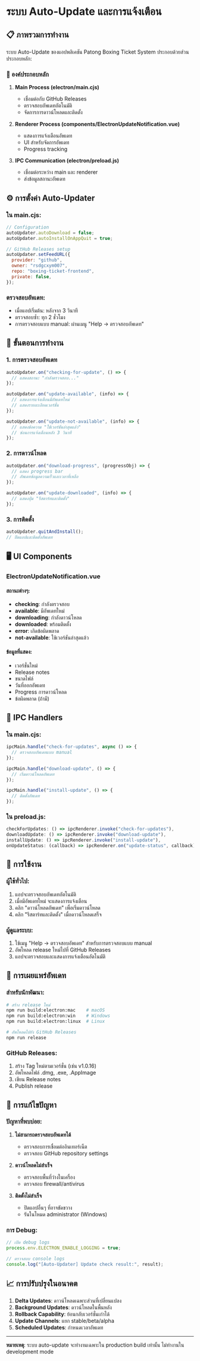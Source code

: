 # ระบบ Auto-Update และการแจ้งเตือน

## 📋 ภาพรวมการทำงาน

ระบบ Auto-Update ของแอปพลิเคชัน Patong Boxing Ticket System ประกอบด้วยส่วนประกอบหลัก:

### 🔧 องค์ประกอบหลัก

1. **Main Process (electron/main.cjs)**
   - เชื่อมต่อกับ GitHub Releases
   - ตรวจสอบอัพเดทอัตโนมัติ
   - จัดการการดาวน์โหลดและติดตั้ง

2. **Renderer Process (components/ElectronUpdateNotification.vue)**
   - แสดงการแจ้งเตือนอัพเดท
   - UI สำหรับจัดการอัพเดท
   - Progress tracking

3. **IPC Communication (electron/preload.js)**
   - เชื่อมต่อระหว่าง main และ renderer
   - ส่งข้อมูลสถานะอัพเดท

## ⚙️ การตั้งค่า Auto-Updater

### ใน main.cjs:
```javascript
// Configuration
autoUpdater.autoDownload = false;
autoUpdater.autoInstallOnAppQuit = true;

// GitHub Releases setup
autoUpdater.setFeedURL({
  provider: "github",
  owner: "rsdgcxym007",
  repo: "boxing-ticket-frontend",
  private: false,
});
```

### ตรวจสอบอัพเดท:
- เมื่อแอปเริ่มต้น: หลังจาก 3 วินาที
- ตรวจสอบซ้ำ: ทุก 2 ชั่วโมง
- การตรวจสอบแบบ manual: ผ่านเมนู "Help → ตรวจสอบอัพเดท"

## 🎯 ขั้นตอนการทำงาน

### 1. การตรวจสอบอัพเดท
```javascript
autoUpdater.on("checking-for-update", () => {
  // แสดงสถานะ "กำลังตรวจสอบ..."
});

autoUpdater.on("update-available", (info) => {
  // แสดงการแจ้งเตือนมีอัพเดทใหม่
  // แสดงรายละเอียดเวอร์ชั่น
});

autoUpdater.on("update-not-available", (info) => {
  // แสดงข้อความ "ใช้เวอร์ชันล่าสุดแล้ว"
  // ซ่อนการแจ้งเตือนหลัง 3 วินาที
});
```

### 2. การดาวน์โหลด
```javascript
autoUpdater.on("download-progress", (progressObj) => {
  // แสดง progress bar
  // อัพเดทข้อมูลความเร็วและเวลาที่เหลือ
});

autoUpdater.on("update-downloaded", (info) => {
  // แสดงปุ่ม "รีสตาร์ทและติดตั้ง"
});
```

### 3. การติดตั้ง
```javascript
autoUpdater.quitAndInstall();
// ปิดแอปและติดตั้งอัพเดท
```

## 🖥️ UI Components

### ElectronUpdateNotification.vue

#### สถานะต่างๆ:
- **checking**: กำลังตรวจสอบ
- **available**: มีอัพเดทใหม่
- **downloading**: กำลังดาวน์โหลด
- **downloaded**: พร้อมติดตั้ง
- **error**: เกิดข้อผิดพลาด
- **not-available**: ใช้เวอร์ชันล่าสุดแล้ว

#### ข้อมูลที่แสดง:
- เวอร์ชั่นใหม่
- Release notes
- ขนาดไฟล์
- วันที่ออกอัพเดท
- Progress การดาวน์โหลด
- ข้อผิดพลาด (ถ้ามี)

## 🔄 IPC Handlers

### ใน main.cjs:
```javascript
ipcMain.handle("check-for-updates", async () => {
  // ตรวจสอบอัพเดทแบบ manual
});

ipcMain.handle("download-update", () => {
  // เริ่มดาวน์โหลดอัพเดท
});

ipcMain.handle("install-update", () => {
  // ติดตั้งอัพเดท
});
```

### ใน preload.js:
```javascript
checkForUpdates: () => ipcRenderer.invoke("check-for-updates"),
downloadUpdate: () => ipcRenderer.invoke("download-update"),
installUpdate: () => ipcRenderer.invoke("install-update"),
onUpdateStatus: (callback) => ipcRenderer.on("update-status", callback),
```

## 📱 การใช้งาน

### ผู้ใช้ทั่วไป:
1. แอปจะตรวจสอบอัพเดทอัตโนมัติ
2. เมื่อมีอัพเดทใหม่ จะแสดงการแจ้งเตือน
3. คลิก "ดาวน์โหลดอัพเดท" เพื่อเริ่มดาวน์โหลด
4. คลิก "รีสตาร์ทและติดตั้ง" เมื่อดาวน์โหลดเสร็จ

### ผู้ดูแลระบบ:
1. ใช้เมนู "Help → ตรวจสอบอัพเดท" สำหรับการตรวจสอบแบบ manual
2. อัพโหลด release ใหม่ไปที่ GitHub Releases
3. แอปจะตรวจสอบและแสดงการแจ้งเตือนอัตโนมัติ

## 🚀 การเผยแพร่อัพเดท

### สำหรับนักพัฒนา:
```bash
# สร้าง release ใหม่
npm run build:electron:mac    # macOS
npm run build:electron:win    # Windows
npm run build:electron:linux  # Linux

# อัพโหลดไปยัง GitHub Releases
npm run release
```

### GitHub Releases:
1. สร้าง Tag ใหม่ตามเวอร์ชั่น (เช่น v1.0.16)
2. อัพโหลดไฟล์ .dmg, .exe, .AppImage
3. เขียน Release notes
4. Publish release

## 🔧 การแก้ไขปัญหา

### ปัญหาที่พบบ่อย:

1. **ไม่สามารถตรวจสอบอัพเดทได้**
   - ตรวจสอบการเชื่อมต่ออินเทอร์เน็ต
   - ตรวจสอบ GitHub repository settings

2. **ดาวน์โหลดไม่สำเร็จ**
   - ตรวจสอบพื้นที่ว่างในเครื่อง
   - ตรวจสอบ firewall/antivirus

3. **ติดตั้งไม่สำเร็จ**
   - ปิดแอปอื่นๆ ที่อาจขัดขวาง
   - รันในโหมด administrator (Windows)

### การ Debug:
```javascript
// เปิด debug logs
process.env.ELECTRON_ENABLE_LOGGING = true;

// ตรวจสอบ console logs
console.log("[Auto-Updater] Update check result:", result);
```

## 📈 การปรับปรุงในอนาคต

1. **Delta Updates**: ดาวน์โหลดเฉพาะส่วนที่เปลี่ยนแปลง
2. **Background Updates**: ดาวน์โหลดในพื้นหลัง
3. **Rollback Capability**: ย้อนกลับเวอร์ชั่นเก่าได้
4. **Update Channels**: แยก stable/beta/alpha
5. **Scheduled Updates**: กำหนดเวลาอัพเดท

---

**หมายเหตุ**: ระบบ auto-update จะทำงานเฉพาะใน production build เท่านั้น ไม่ทำงานใน development mode
